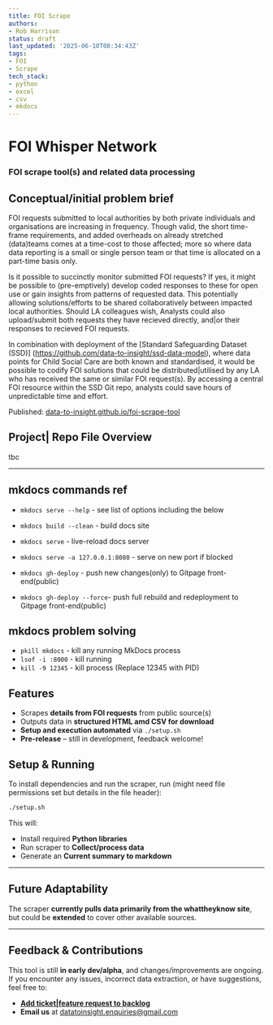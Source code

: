 ```yaml
---
title: FOI Scrape
authors:
- Rob Harrison
status: draft
last_updated: '2025-06-10T08:34:43Z'
tags:
- FOI
- Scrape
tech_stack:
- python
- excel
- csv
- mkdocs
---
```


# FOI Whisper Network 
### FOI scrape tool(s) and related data processing 

## Conceptual/initial problem brief
FOI requests submitted to local authorities by both private individuals and organisations are increasing in frequency. Though valid, the short time-frame requirements, and added overheads on already stretched (data)teams comes at a time-cost to those affected; more so where data data reporting is a small or single person team or that time is allocated on a part-time basis only.   

Is it possible to succinctly monitor submitted FOI requests? If yes, it might be possible to (pre-emptively) develop coded responses to these for open use or gain insights from patterns of requested data. This potentially allowing solutions/efforts to be shared collaboratively between impacted local authorities. Should LA colleagues wish, Analysts could also upload/submit both requests they have recieved directly, and|or their responses to recieved FOI requests. 

In combination with deployment of the [Standard Safeguarding Dataset (SSD)] (https://github.com/data-to-insight/ssd-data-model), where data points for Child Social Care are both known and standardised, it would be possible to codify FOI solutions that could be distributed|utilised by any LA who has received the same or similar FOI request(s). By accessing a central FOI resource within the SSD Git repo, analysts could save hours of unpredictable time and effort. 

Published: [data-to-insight.github.io/foi-scrape-tool](https://data-to-insight.github.io/foi-scrape-tool/)

## Project| Repo File Overview

tbc

--- 

## mkdocs commands ref
* `mkdocs serve --help`     - see list of options including the below
* `mkdocs build --clean`    - build docs site
* `mkdocs serve`            - live-reload docs server
* `mkdocs serve -a 127.0.0.1:8080`  - serve on new port if blocked

* `mkdocs gh-deploy`        - push new changes(only) to Gitpage front-end(public)
* `mkdocs gh-deploy --force`- push full rebuild and redeployment to Gitpage front-end(public)

## mkdocs problem solving
* `pkill mkdocs`            - kill any running MkDocs process
* `lsof -i :8000`           - kill running 
* `kill -9 12345`           - kill process (Replace 12345 with PID)


## Features  

- Scrapes **details from FOI requests** from public source(s)   
- Outputs data in **structured HTML amd CSV for download**  
- **Setup and execution automated** via `./setup.sh`  
- **Pre-release** – still in development, feedback welcome!  

## Setup & Running  

To install dependencies and run the scraper, run (might need file permissions set but details in the file header):  

```bash
./setup.sh
```

This will:  

- Install required **Python libraries**  
- Run scraper to **Collect/process data**  
- Generate an **Current summary to markdown**  

---

## Future Adaptability  

The scraper **currently pulls data primarily from the whattheyknow site**, but could be **extended** to cover other available sources.

---

## Feedback & Contributions  

This tool is still **in early dev/alpha**, and changes/improvements are ongoing. If you encounter any issues, incorrect data extraction, or have suggestions, feel free to:  

- [**Add ticket|feature request to backlog**](https://github.com/orgs/data-to-insight/projects/15) 
- **Email us** at [datatoinsight.enquiries@gmail.com](mailto:datatoinsight.enquiries@gmail.com)  
